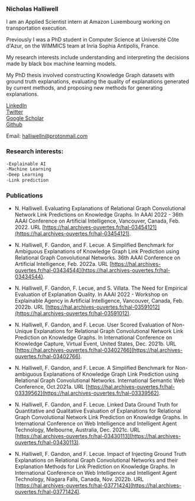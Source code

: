 ### Nicholas Halliwell

I am an Applied Scientist intern at Amazon Luxembourg working on transportation execution.

Previously I was a PhD student in Computer Science at Université Côte d'Azur, on the WIMMICS team at Inria Sophia Antipolis, France.

My research interests include understanding and interpreting the decisions made by black box machine learning models.

My PhD thesis involved constructing Knowledge Graph datasets with ground truth explanations, evaluating the quality of explanations generated by current methods, and proposing new methods for generating explanations.

[LinkedIn](https://www.linkedin.com/in/nicholas-halliwell-phd-086324100)  
[Twitter](https://twitter.com/halliwelln06)  
[Google Scholar](https://scholar.google.com/citations?user=TM1ZL9IAAAAJ&hl=en&oi=ao)  
[Github](https://github.com/halliwelln)  


Email: [halliwelln@protonmail.com](halliwelln@protonmail.com)

### Research interests:

```markdown
-Explainable AI
-Machine Learning
-Deep Learning
-Link prediction
```

### Publications
- N. Halliwell. Evaluating Explanations of Relational Graph Convolutional Network Link Predictions on Knowledge Graphs.
In AAAI 2022 - 36th AAAI Conference on Artificial Intelligence, Vancouver, Canada, Feb. 2022. 
URL [https://hal.archives-ouvertes.fr/hal-03454121](https://hal.archives-ouvertes.fr/hal-03454121).

- N. Halliwell, F. Gandon, and F. Lecue. A Simplified Benchmark for Ambiguous Explanations of Knowledge Graph Link Prediction using Relational Graph
Convolutional Networks. 
36th AAAI Conference on Artificial Intelligence, Feb. 2022a.
URL [https://hal.archives-ouvertes.fr/hal-03434544](https://hal.archives-ouvertes.fr/hal-03434544).

- N. Halliwell, F. Gandon, F. Lecue, and S. Villata. The Need for Empirical Evaluation of Explanation Quality. 
In AAAI 2022 - Workshop on Explainable Agency in Artificial Intelligence, Vancouver, Canada, Feb. 2022b. 
URL [https://hal.archives-ouvertes.fr/hal-03591012](https://hal.archives-ouvertes.fr/hal-03591012).

- N. Halliwell, F. Gandon, and F. Lecue. User Scored Evaluation of Non-Unique Explanations for Relational Graph Convolutional Network Link Prediction on
Knowledge Graphs. 
In International Conference on Knowledge Capture, Virtual Event, United States, Dec. 2021b.
URL [https://hal.archives-ouvertes.fr/hal-03402766](https://hal.archives-ouvertes.fr/hal-03402766).

- N. Halliwell, F. Gandon, and F. Lecue. A Simplified Benchmark for Non-
ambiguous Explanations of Knowledge Graph Link Prediction using Relational
Graph Convolutional Networks. 
International Semantic Web Conference, Oct.2021a. 
URL [https://hal.archives-ouvertes.fr/hal-03339562](https://hal.archives-ouvertes.fr/hal-03339562).

- N. Halliwell, F. Gandon, and F. Lecue. Linked Data Ground Truth for Quantitative and Qualitative Evaluation of Explanations for Relational Graph Convolutional Network Link Prediction on Knowledge Graphs. 
In International Conference on Web Intelligence and Intelligent Agent Technology, Melbourne, Australia, Dec. 2021c. 
URL [https://hal.archives-ouvertes.fr/hal-03430113](https://hal.archives-ouvertes.fr/hal-03430113).

- N. Halliwell, F. Gandon, and F. Lecue. Impact of Injecting Ground Truth Explanations on Relational Graph Convolutional Networks and their Explanation
Methods for Link Prediction on Knowledge Graphs. In International Conference on Web Intelligence and Intelligent Agent Technology, Niagara Falls, Canada, Nov. 2022b. URL [https://hal.archives-ouvertes.fr/hal-03771424](https://hal.archives-ouvertes.fr/hal-03771424).


